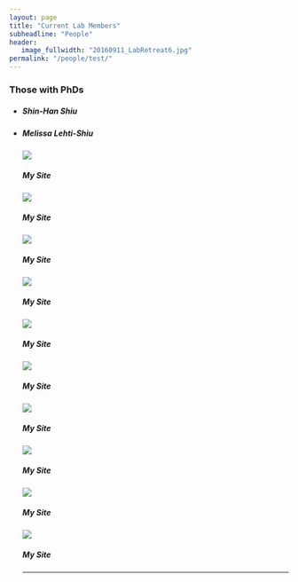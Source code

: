 ```yaml
---
layout: page
title: "Current Lab Members"
subheadline: "People"
header:
   image_fullwidth: "20160911_LabRetreat6.jpg"
permalink: "/people/test/"
---
```


<html class="no-js" lang="en">
<body>

### Those with PhDs
<ul class="small-block-grid-3">
  <li class="thumbnail" src="people/shinhan.jpg">
  <h5>Shin-Han Shiu</h5>
  <li class="thumbnail" src="people/melissa.jpg">
  <h5>Melissa Lehti-Shiu</h5>
</div>
<div class="cell">
<img class="thumbnail" src="https://placehold.it/550x550">
<h5>My Site</h5>
</div>
<div class="cell">
<img class="thumbnail" src="https://placehold.it/550x550">
<h5>My Site</h5>
</div>
<div class="cell">
<img class="thumbnail" src="https://placehold.it/550x550">
<h5>My Site</h5>
</div>
<div class="cell">
<img class="thumbnail" src="https://placehold.it/550x550">
<h5>My Site</h5>
</div>
<div class="cell">
<img class="thumbnail" src="https://placehold.it/550x550">
<h5>My Site</h5>
</div>
<div class="cell">
<img class="thumbnail" src="https://placehold.it/550x550">
<h5>My Site</h5>
</div>
<div class="cell">
<img class="thumbnail" src="https://placehold.it/550x550">
<h5>My Site</h5>
</div>
<div class="cell">
<img class="thumbnail" src="https://placehold.it/550x550">
<h5>My Site</h5>
</div>
<div class="cell">
<img class="thumbnail" src="https://placehold.it/550x550">
<h5>My Site</h5>
</div>
<div class="cell">
<img class="thumbnail" src="https://placehold.it/550x550">
<h5>My Site</h5>
</div>
</div>
<hr>
<div class="grid-x grid-margin-x">
<div class="medium-6 cell">

</body>
</html>
